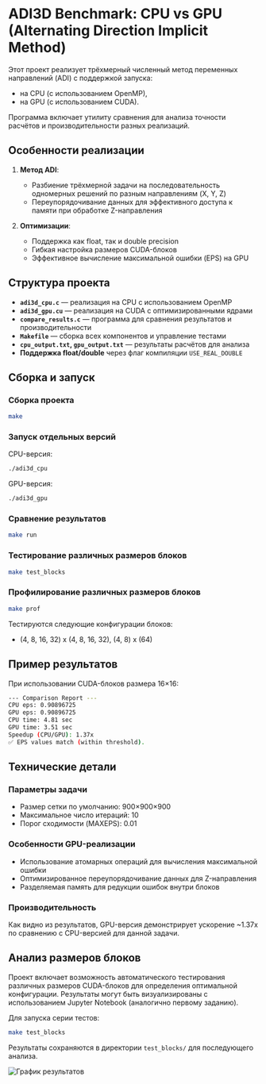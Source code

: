 # ADI3D Benchmark: CPU vs GPU (Alternating Direction Implicit Method)

Этот проект реализует трёхмерный численный метод переменных направлений (ADI) с поддержкой запуска:
- на CPU (с использованием OpenMP),
- на GPU (с использованием CUDA).

Программа включает утилиту сравнения для анализа точности расчётов и производительности разных реализаций.

## Особенности реализации

1. **Метод ADI**:
   - Разбиение трёхмерной задачи на последовательность одномерных решений по разным направлениям (X, Y, Z)
   - Переупорядочивание данных для эффективного доступа к памяти при обработке Z-направления

2. **Оптимизации**:
   - Поддержка как float, так и double precision
   - Гибкая настройка размеров CUDA-блоков
   - Эффективное вычисление максимальной ошибки (EPS) на GPU

## Структура проекта

- **`adi3d_cpu.c`** — реализация на CPU с использованием OpenMP
- **`adi3d_gpu.cu`** — реализация на CUDA с оптимизированными ядрами
- **`compare_results.c`** — программа для сравнения результатов и производительности
- **`Makefile`** — сборка всех компонентов и управление тестами
- **`cpu_output.txt`, `gpu_output.txt`** — результаты расчётов для анализа
- **Поддержка float/double** через флаг компиляции `USE_REAL_DOUBLE`

## Сборка и запуск

### Сборка проекта
```bash
make
```

### Запуск отдельных версий
CPU-версия:
```bash
./adi3d_cpu
```

GPU-версия:
```bash
./adi3d_gpu
```

### Сравнение результатов
```bash
make run
```

### Тестирование различных размеров блоков
```bash
make test_blocks
```

### Профилирование различных размеров блоков
```bash
make prof
```

Тестируются следующие конфигурации блоков:
- (4, 8, 16, 32) x (4, 8, 16, 32), (4, 8) x (64)

## Пример результатов

При использовании CUDA-блоков размера 16×16:

```bash
--- Comparison Report ---
CPU eps: 0.90896725
GPU eps: 0.90896725
CPU time: 4.81 sec
GPU time: 3.51 sec
Speedup (CPU/GPU): 1.37x
✅ EPS values match (within threshold).
```

## Технические детали

### Параметры задачи
- Размер сетки по умолчанию: 900×900×900
- Максимальное число итераций: 10
- Порог сходимости (MAXEPS): 0.01

### Особенности GPU-реализации
- Использование атомарных операций для вычисления максимальной ошибки
- Оптимизированное переупорядочивание данных для Z-направления
- Разделяемая память для редукции ошибок внутри блоков

### Производительность
Как видно из результатов, GPU-версия демонстрирует ускорение ~1.37x по сравнению с CPU-версией для данной задачи. 

## Анализ размеров блоков

Проект включает возможность автоматического тестирования различных размеров CUDA-блоков для определения оптимальной конфигурации. Результаты могут быть визуализированы с использованием Jupyter Notebook (аналогично первому заданию).

Для запуска серии тестов:
```bash
make test_blocks
```

Результаты сохраняются в директории `test_blocks/` для последующего анализа.

![График результатов](https://github.com/user-attachments/assets/5e1c91de-7c66-463e-8b42-27e0bb0c3ba2)
